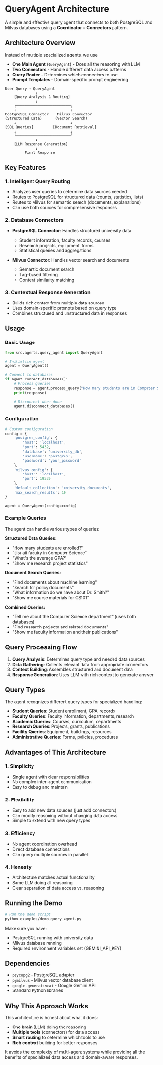 # QueryAgent Architecture

A simple and effective query agent that connects to both PostgreSQL and Milvus databases using a **Coordinator + Connectors** pattern.

## Architecture Overview

Instead of multiple specialized agents, we use:
- **One Main Agent** (`QueryAgent`) - Does all the reasoning with LLM
- **Two Connectors** - Handle different data access patterns
- **Query Router** - Determines which connectors to use
- **Prompt Templates** - Domain-specific prompt engineering

```
User Query → QueryAgent
              ↓
    [Query Analysis & Routing]
              ↓
    ┌─────────────────────────┐
    ↓                         ↓
PostgreSQL Connector    Milvus Connector
(Structured Data)      (Vector Search)
    ↓                         ↓
[SQL Queries]         [Document Retrieval]
    ↓                         ↓
    └─────────────────────────┘
              ↓
    [LLM Response Generation]
              ↓
         Final Response
```

## Key Features

### 1. **Intelligent Query Routing**
- Analyzes user queries to determine data sources needed
- Routes to PostgreSQL for structured data (counts, statistics, lists)
- Routes to Milvus for semantic search (documents, explanations)
- Can use both sources for comprehensive responses

### 2. **Database Connectors**
- **PostgreSQL Connector**: Handles structured university data
  - Student information, faculty records, courses
  - Research projects, equipment, forms
  - Statistical queries and aggregations
  
- **Milvus Connector**: Handles vector search and documents
  - Semantic document search
  - Tag-based filtering
  - Content similarity matching

### 3. **Contextual Response Generation**
- Builds rich context from multiple data sources
- Uses domain-specific prompts based on query type
- Combines structured and unstructured data in responses

## Usage

### Basic Usage

```python
from src.agents.query_agent import QueryAgent

# Initialize agent
agent = QueryAgent()

# Connect to databases
if agent.connect_databases():
    # Process queries
    response = agent.process_query("How many students are in Computer Science?")
    print(response)
    
    # Disconnect when done
    agent.disconnect_databases()
```

### Configuration

```python
# Custom configuration
config = {
    'postgres_config': {
        'host': 'localhost',
        'port': 5432,
        'database': 'university_db',
        'username': 'postgres',
        'password': 'your_password'
    },
    'milvus_config': {
        'host': 'localhost',
        'port': 19530
    },
    'default_collection': 'university_documents',
    'max_search_results': 10
}

agent = QueryAgent(config=config)
```

### Example Queries

The agent can handle various types of queries:

**Structured Data Queries:**
- "How many students are enrolled?"
- "List all faculty in Computer Science"
- "What's the average GPA?"
- "Show me research project statistics"

**Document Search Queries:**
- "Find documents about machine learning"
- "Search for policy documents"
- "What information do we have about Dr. Smith?"
- "Show me course materials for CS101"

**Combined Queries:**
- "Tell me about the Computer Science department" (uses both databases)
- "Find research projects and related documents"
- "Show me faculty information and their publications"

## Query Processing Flow

1. **Query Analysis**: Determines query type and needed data sources
2. **Data Gathering**: Collects relevant data from appropriate connectors
3. **Context Building**: Assembles structured and document data
4. **Response Generation**: Uses LLM with rich context to generate answer

## Query Types

The agent recognizes different query types for specialized handling:

- **Student Queries**: Student enrollment, GPA, records
- **Faculty Queries**: Faculty information, departments, research
- **Academic Queries**: Courses, curriculum, departments
- **Research Queries**: Projects, grants, publications
- **Facility Queries**: Equipment, buildings, resources
- **Administrative Queries**: Forms, policies, procedures

## Advantages of This Architecture

### 1. **Simplicity**
- Single agent with clear responsibilities
- No complex inter-agent communication
- Easy to debug and maintain

### 2. **Flexibility**
- Easy to add new data sources (just add connectors)
- Can modify reasoning without changing data access
- Simple to extend with new query types

### 3. **Efficiency**
- No agent coordination overhead
- Direct database connections
- Can query multiple sources in parallel

### 4. **Honesty**
- Architecture matches actual functionality
- Same LLM doing all reasoning
- Clear separation of data access vs. reasoning

## Running the Demo

```bash
# Run the demo script
python examples/demo_query_agent.py
```

Make sure you have:
- PostgreSQL running with university data
- Milvus database running
- Required environment variables set (GEMINI_API_KEY)

## Dependencies

- `psycopg2` - PostgreSQL adapter
- `pymilvus` - Milvus vector database client
- `google-generativeai` - Google Gemini API
- Standard Python libraries

## Why This Approach Works

This architecture is honest about what it does:
- **One brain** (LLM) doing the reasoning
- **Multiple tools** (connectors) for data access
- **Smart routing** to determine which tools to use
- **Rich context** building for better responses

It avoids the complexity of multi-agent systems while providing all the benefits of specialized data access and domain-aware responses. 